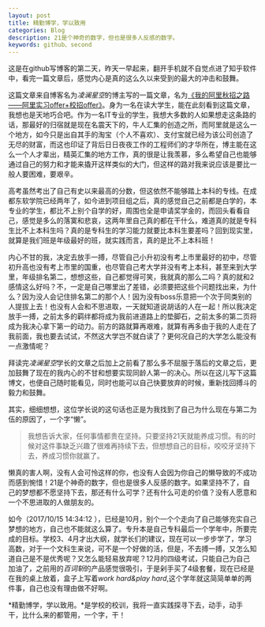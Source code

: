 ```yaml
---
layout: post
title: 精勤博学，学以致用
categories: Blog
description: 21是个神奇的数字，但也是很多人反感的数字。
keywords: github、second
---
```

    
这是在github写博客的第二天，昨天一早起来，翻开手机就不自觉点进了知乎软件中，看完一篇文章后，感觉内心是真的这么久以来受到的最大的冲击和鼓舞。

这篇文章来自博客名为*凌澜星空*的博主写的一篇文章，名为[《我的阿里秋招之路——阿里实习offer+校招offer》](http://blog.csdn.net/u010425776/article/details/77888625)。身为一名在读大学生，能在此刻看到这篇文章，我想也是天地巧合吧。作为一名IT专业的学生，我想大多数的人如果想走这条路的话，那最好的归宿就是现在名震天下的，牛人汇集的创造之所，而阿里就是这么一个地方，如今只是出自其手的淘宝（个人不喜欢）、支付宝就已经为该公司创造了无尽的财富，而这也印证了背后日日夜夜工作的工程师们的才华所在，博主能在这么一个人才辈出，精英汇集的地方工作，真的很是让我羡慕，多么希望自己也能够通过自己的努力和才能来撬开这样类似的大门，但这样的路对我来说应该是要比一般人要困难，要艰辛。

高考虽然考出了自己有史以来最高的分数，但这依然不能够踏上本科的专线。在成都东软学院已经两年了，如今进到项目组之后，真的感觉自己之前都是白学的，本专业的学生，都比不上别个自学的好，周围也全是申请奖学金的，而回头看看自己，感觉是多么的落寞和悲哀，这两年里自己真的都在干什么，难道真的就是专科生比不上本科生吗？真的是专科生的学习能力就要比本科生要差吗？回到现实里，就算是我们班是年级最好的班，就实践而言，真的是比不上本科班！

内心不甘的我，决定去放手一搏，尽管自己小升初没有考上市里最好的初中，尽管初升高也没有考上市里的国重，也尽管自己考大学并没有考上本科，甚至来到大学里，年级排名第二，想想这些，自己都觉得可笑，我就真的那么二吗？真的就和2感情这么好吗？不，一定是自己哪里出了差错，必须要把这些个问题找出来，为什么？因为没人会记住排名第二的那个人！因为没有boss乐意把一个次于同类别的人提拔上去！也没有人会和不思进取，一天就知道说胡话的人在一起！所以我决定放手一搏，之前太多的羁绊都将成为我前进道路上的垫脚石，之前太多的第二页将成为我决心拿下第一的动力。前方的路就算再艰难，就算有再多由于我的人走在了我前面，我也要去试试，不然这大学岂不就白读了？更何况自己的大学怎么能没有一点激情呢？

拜读完*凌澜星空*学长的文章之后加上之前看了那么多不屈服于落后的文章之后，更加鼓舞了现在的我内心的不甘和想要实现同龄人第一的决心。所以在这儿写下这篇博文，也便自己随时能看见，同时也能可以自己快要放弃的时候，重新找回搏斗的毅力和鼓舞。

其实，细细想想，这位学长说的这句话也正是为我找到了自己为什么现在与第二为伍的原因了，一个字“懒”。
> 我想告诉大家，任何事情都贵在坚持。只要坚持21天就能养成习惯。有的时候对这件事缺乏兴趣了很难再持续下去，但想想自己的目标，咬咬牙坚持下去，养成习惯你就赢了。


懒真的害人啊，没有人会可怜这样的你，也没有人会因为你自己的懒导致的不成功而感到惋惜！21是个神奇的数字，但也是很多人反感的数字。如果坚持不了，自己的梦想都不愿坚持下去，那还有什么可学？还有什么可走的价值？没有人愿意和一个不思进取的人做朋友的。

如今（2017/10/15 14:34:12 ），已经是10月，别个一个个走向了自己能够充实自己梦想的地方，自己也不能就这么算了。专升本是自己专科最后一个学年中，所要完成的目标。学校3、4月才出大纲，就学长们的建议，现在可以一步步学了，学习高数，对于一个文科生来说，可不是一个好做的活，但是，不去搏一搏，又怎么知道自己是不是优秀呢？又怎么能轻易放弃呢？12月的四级考试，只能自己为自己加油了，之前用的*百词斩*的产品感觉很吸引，于是剁手买了4级套餐，现在已经是在我的桌上放着，盒子上写着*work hard&play hard*,这个学年就这简简单单的两件事，自己也没有理由做不好啊。

*精勤博学，学以致用。*是学校的校训，我将一直实践探寻下去，动手，动手干，比什么来的都管用，一个字，干！